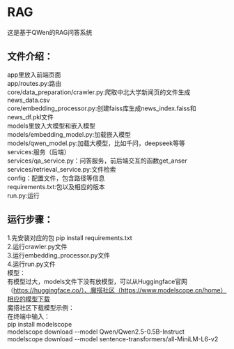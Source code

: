 # RAG
这是基于QWen的RAG问答系统  
## 文件介绍：  
app里放入前端页面  
  app/routes.py:路由  
core/data_preparation/crawler.py:爬取中北大学新闻页的文件生成news_data.csv  
core/embedding_processor.py:创建faiss库生成news_index.faiss和news_df.pkl文件  
models里放入大模型和嵌入模型  
  models/embedding_model.py:加载嵌入模型   
  models/qwen_model.py:加载大模型，比如千问，deepseek等等  
services:服务（后端）  
  services/qa_service.py：问答服务，前后端交互的函数get_anser  
  services/retrieval_service.py:文件检索  
config：配置文件，包含路径等信息  
requirements.txt:包以及相应的版本  
run.py:运行  
## 运行步骤：  
1.先安装对应的包 pip install requirements.txt  
2.运行crawler.py文件  
3.运行embedding_processor.py文件  
4.运行run.py文件  
模型：  
有模型过大，models文件下没有放模型，可以从Huggingface官网（https://huggingface.co/）、魔搭社区（https://www.modelscope.cn/home）相应的模型下载    
魔搭社区下载模型示例：  
在终端中输入：  
pip install modelscope    
modelscope download --model Qwen/Qwen2.5-0.5B-Instruct  
modelscope download --model sentence-transformers/all-MiniLM-L6-v2  
